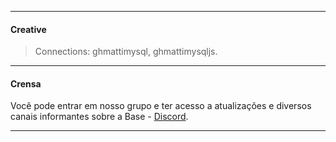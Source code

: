 -------

#### Creative
> Connections: ghmattimysql, ghmattimysqljs.

-------

#### Crensa
Você pode entrar em nosso grupo e ter acesso a atualizações e diversos canais informantes sobre a Base - [Discord](https://discord.gg/9hevnqj6th).

-------